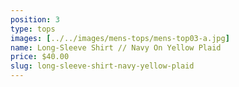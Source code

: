 ```yaml
---
position: 3
type: tops
images: [../../images/mens-tops/mens-top03-a.jpg]
name: Long-Sleeve Shirt // Navy On Yellow Plaid
price: $40.00
slug: long-sleeve-shirt-navy-yellow-plaid
---
```

